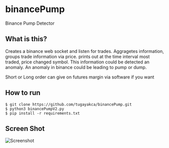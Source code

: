 # binancePump

Binance Pump Detector 

## What is this?

Creates a binance web socket and listen for trades. Aggragetes information, groups trade information via price.
prints out at the time interval most traded, price changed symbol.
This information could be detected an anomaly. An anomaly in binance could be leading to pump or dump.

Short or Long order can give on futures margin via software if you want


## How to run

```
$ git clone https://github.com/tugayakca/binancePump.git
$ python3 binancePumpV2.py
$ pip install -r requirements.txt

```

## Screen Shot

![Screenshot](binancePumpterminal.png)
